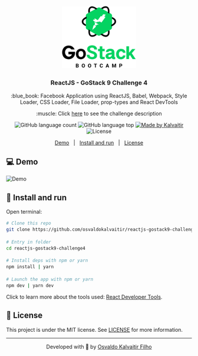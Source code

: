 <h1 align="center">
    <img src="/.github/assets/logo.png"
    width="200px"
    alt="Logo" />
</h1>

<h3 align="center">
  ReactJS - GoStack 9 Challenge 4
</h3>

<p align="center">
  :blue_book: Facebook Application using ReactJS, Babel, Webpack, Style Loader, CSS Loader, File Loader, prop-types and React DevTools
</p>

<p align="center">
  :muscle: Click <a href="/.github/docs/challenge.md">here</a> to see the challenge description
</p>

<p align="center">
  <img alt="GitHub language count" src="https://img.shields.io/github/languages/count/osvaldokalvaitir/reactjs-gostack9-challenge4.svg?color=00A83A">

  <img alt="GitHub language top" src="https://img.shields.io/github/languages/top/osvaldokalvaitir/reactjs-gostack9-challenge4.svg?color=00A83A">

  <a href="https://kalvaitir.com/">
    <img alt="Made by Kalvaitir" src="https://img.shields.io/badge/made%20by-Kalvaitir-00A83A">
  </a>

  <img alt="License" src="https://img.shields.io/badge/license-MIT-00A83A">
</p>

<p align="center">
  <a href="#computer-demo">Demo</a>&nbsp;&nbsp;&nbsp;|&nbsp;&nbsp;&nbsp;<a href="#wrench-install-and-run">Install and run</a>&nbsp;&nbsp;&nbsp;|&nbsp;&nbsp;&nbsp;<a href="#memo-license">License</a>
</p>

## :computer: Demo

![Demo](/.github/assets/demo.png)

## :wrench: Install and run

Open terminal:

```sh
# Clone this repo
git clone https://github.com/osvaldokalvaitir/reactjs-gostack9-challenge4

# Entry in folder
cd reactjs-gostack9-challenge4

# Install deps with npm or yarn
npm install | yarn

# Launch the app with npm or yarn
npm dev | yarn dev
```

Click to learn more about the tools used: [React Developer Tools](https://github.com/osvaldokalvaitir/awesome/blob/main/src/browsers/chrome/extensions/react-developer-tools.md).

## :memo: License

This project is under the MIT license. See [LICENSE](/LICENSE) for more information.

---

<p align="center">
Developed with 💚 by <a href="https://www.linkedin.com/in/osvaldokalvaitir">Osvaldo Kalvaitir Filho</a>
</p>
